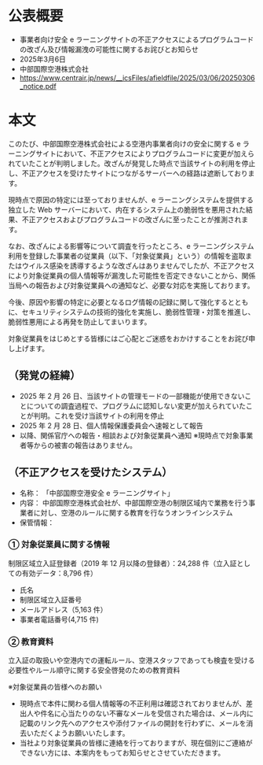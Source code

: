 # 公表概要
- 事業者向け安全 e ラーニングサイトの不正アクセスによるプログラムコードの改ざん及び情報漏洩の可能性に関するお詫びとお知らせ
- 2025年3月6日
- 中部国際空港株式会社
- https://www.centrair.jp/news/__icsFiles/afieldfile/2025/03/06/20250306_notice.pdf

# 本文
このたび、中部国際空港株式会社による空港内事業者向けの安全に関する e ラーニングサイトにおいて、不正アクセスによりプログラムコードに変更が加えられていたことが判明しました。改ざんが発覚した時点で当該サイトの利用を停止し、不正アクセスを受けたサイトにつながるサーバーへの経路は遮断しております。

現時点で原因の特定には至っておりませんが、e ラーニングシステムを提供する独立した Web サーバーにおいて、内在するシステム上の脆弱性を悪用された結果、不正アクセスおよびプログラムコードの改ざんに至ったことが推測されます。

なお、改ざんによる影響等について調査を行ったところ、e ラーニングシステム利用を登録した事業者の従業員（以下、「対象従業員」という）の情報を盗取またはウイルス感染を誘導するような改ざんはありませんでしたが、不正アクセスにより対象従業員の個人情報等が漏洩した可能性を否定できないことから、関係当局への報告および対象従業員への通知など、必要な対応を実施しております。

今後、原因や影響の特定に必要となるログ情報の記録に関して強化するとともに、セキュリティシステムの技術的強化を実施し、脆弱性管理・対策を推進し、脆弱性悪用による再発を防止してまいります。

対象従業員をはじめとする皆様にはご心配とご迷惑をおかけすることをお詫び申し上げます。

## （発覚の経緯）
- 2025 年 2 月 26 日、当該サイトの管理モードの一部機能が使用できないことについての調査過程で、プログラムに認知しない変更が加えられていたことが判明。これを受け当該サイトの利用を停止
- 2025 年 2 月 28 日、個人情報保護委員会へ速報として報告
- 以降、関係官庁への報告・相談および対象従業員へ通知
※現時点で対象事業者等からの被害の報告はありません。

## （不正アクセスを受けたシステム）
- 名称： 「中部国際空港安全 e ラーニングサイト」
- 内容： 中部国際空港株式会社が、中部国際空港の制限区域内で業務を行う事業者に対し、空港のルールに関する教育を行なうオンラインシステム
- 保管情報：

### ① 対象従業員に関する情報
制限区域立入証登録者（2019 年 12 月以降の登録者）：24,288 件（立入証としての有効データ：8,796 件）
- 氏名
- 制限区域立入証番号
- メールアドレス（5,163 件）
- 事業者電話番号(4,715 件)

### ② 教育資料
立入証の取扱いや空港内での運転ルール、空港スタッフであっても検査を受ける必要性やルール順守に関する安全啓発のための教育資料

※対象従業員の皆様へのお願い
- 現時点で本件に関わる個人情報等の不正利用は確認されておりませんが、差出人や件名に心当たりのない不審なメールを受信された場合は、メール内に記載のリンク先へのアクセスや添付ファイルの開封を行わずに、メールを消去いただくようお願いいたします。
- 当社より対象従業員の皆様に連絡を行っておりますが、現在個別にご連絡ができない方には、本案内をもってお知らせとさせていただきます。
